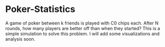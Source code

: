 # Poker-Statistics

A game of poker between k friends is played with C0 chips each. After N rounds, how many players are better off than when they started?
This is a simple simulation to solve this problem. I will add some visualizations and analysis soon.
